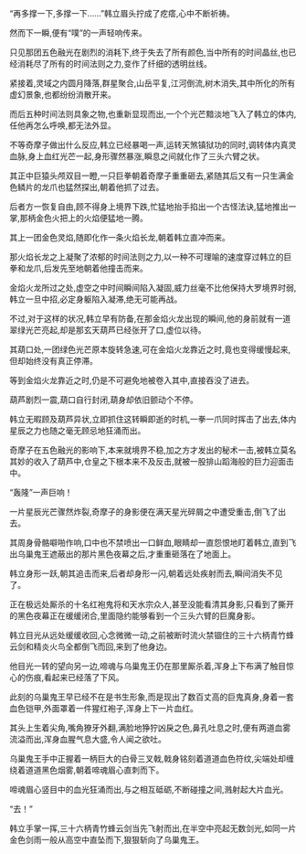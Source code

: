 
“再多撑一下,多撑一下……”韩立眉头拧成了疙瘩,心中不断祈祷。

然而下一瞬,便有“噗”的一声轻响传来。

只见那团五色融光在剧烈的消耗下,终于失去了所有颜色,当中所有的时间晶丝,也已经消耗尽了所有的时间法则之力,变作了纤细的透明丝线。

紧接着,灵域之内圆月降落,群星聚合,山岳平复,江河倒流,树木消失,其中所化的所有虚幻景象,也都纷纷消散开来。

而后五种时间法则具象之物,也重新显现而出,一个个光芒黯淡地飞入了韩立的体内,任他再怎么呼唤,都无法外显。

不等奇摩子做出什么反应,韩立已经暴喝一声,运转天煞镇狱功的同时,调转体内真灵血脉,身上血红光芒一起,身形骤然暴涨,瞬息之间就化作了三头六臂之状。

其正中巨猿头颅双目一瞪,一只巨拳朝着奇摩子重重砸去,紧随其后又有一只生满金色鳞片的龙爪也猛然探出,朝着他抓了过去。

后者方一恢复自由,顾不得身上境界下跌,忙猛地抬手掐出一个古怪法诀,猛地推出一掌,那柄金色火把上的火焰便猛地一腾。

其上一团金色灵焰,随即化作一条火焰长龙,朝着韩立直冲而来。

那火焰长龙之上凝聚了浓郁的时间法则之力,以一种不可理喻的速度穿过韩立的巨拳和龙爪,后发先至地朝着他撞击而来。

金焰火龙所过之处,虚空之中时间瞬间陷入凝固,威力丝毫不比他保持大罗境界时弱,韩立一旦中招,必定身躯陷入凝滞,绝无可能再战。

不过,对于这样的状况,韩立早有防备,在那金焰火龙出现的瞬间,他的身前就有一道翠绿光芒亮起,却是那玄天葫芦已经张开了口,虚位以待。

其葫口处,一团绿色光芒原本旋转急速,可在金焰火龙靠近之时,竟也变得缓慢起来,但却始终没有真正停滞。

等到金焰火龙靠近之时,仍是不可避免地被卷入其中,直接吞没了进去。

葫芦剧烈一震,葫口自行封闭,葫身却依旧颤动个不停。

韩立无暇顾及葫芦异状,立即抓住这转瞬即逝的时机,一拳一爪同时挥击了出去,体内星辰之力也随之毫无顾忌地狂涌而出。

奇摩子在五色融光的影响下,本来就境界不稳,加之方才发出的秘术一击,被韩立莫名其妙的收入了葫芦中,仓皇之下根本来不及反击,就被一股排山蹈海般的巨力迎面击中。

“轰隆”一声巨响！

一片星辰光芒骤然炸裂,奇摩子的身影便在满天星光碎屑之中遭受重击,倒飞了出去。

其周身骨骼噼啪作响,口中也不禁喷出一口鲜血,眼睛却一直怨恨地盯着韩立,直到飞出乌巢鬼王遮蔽出的那片黑色夜幕之后,才重重砸落在了地面上。

韩立身形一跃,朝其追击而来,后者却身形一闪,朝着远处疾射而去,瞬间消失不见了。

正在极远处厮杀的十名红袍鬼将和天水宗众人,甚至没能看清其身影,只看到了撕开的黑色夜幕正在缓缓闭合,里面隐约能够看到一个三头六臂的巨魔身影。

韩立目光从远处缓缓收回,心念微微一动,之前被断时流火禁锢住的三十六柄青竹蜂云剑和精炎火鸟全都倒飞而回,来到了他身边。

他目光一转的望向另一边,啼魂与乌巢鬼王仍在那里厮杀着,浑身上下布满了触目惊心的伤痕,看起来已经落了下风。

此刻的乌巢鬼王早已经不在是书生形象,而是现出了数百丈高的巨鬼真身,身着一套血色铠甲,外面罩着一件猩红袍子,浑身上下一片血红。

其头上生着尖角,嘴角獠牙外翻,满脸地狰狞凶戾之色,鼻孔吐息之时,便有两道血雾流溢而出,浑身血腥气息大盛,令人闻之欲吐。

乌巢鬼王手中正握着一柄巨大的白骨三叉戟,戟身铭刻着道道血色符纹,尖端处却缠绕着道道黑色烟雾,朝着啼魂眉心直刺而下。

啼魂眉心竖目中的血光狂涌而出,与之相互砥砺,不断碰撞之间,溅射起大片血光。

“去！”

韩立手掌一挥,三十六柄青竹蜂云剑当先飞射而出,在半空中亮起无数剑光,如同一片金色剑雨一般从高空中直坠而下,狠狠斩向了乌巢鬼王。